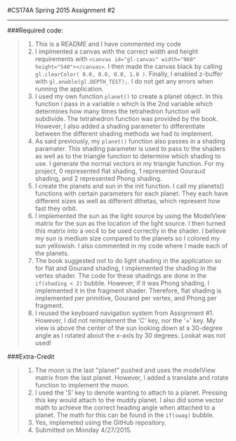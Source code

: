 #CS174A Spring 2015 Assignment #2
* * * 
###Required code:
>1. This is a README and I have commented my code
>2. I implmented a canvas with the correct width and height requirements with `<canvas id="gl-canvas" width="960" height="540"></canvas>`. I then made the canvas black by calling `gl.clearColor( 0.0, 0.0, 0.0, 1.0 )`. Finally, I enabled z-buffer with `gl.enable(gl.DEPTH_TEST);`. I do not get any errors when running the application.
>3. I used my own function `planet()` to create a planet object. In this function I pass in a variable `n` which is the 2nd variable which determines how many times the tetrahedron function will subdivide. The tetrahedron function was provided by the book. However, I also added a shading parameter to differentiate between the different shading methods we had to implement.
>4. As said previously, my `planet()` function also passes in a shading paramater. This shading parameter is used to pass to the shaders as well as to the triangle function to determine which shading to use. I generate the normal vectors in my triangle function. For my project, 0 represented flat shading, 1 represented Gouraud shading, and 2 represented Phong shading.
>5. I create the planets and sun in the init function. I call my planets() functions with certain parameters for each planet. They each have different sizes as well as different dthetas, which represent how fast they orbit.
>6. I implemented the sun as the light source by using the ModelView matrix for the sun as the location of the light source. I then turned this matrix into a vec4 to be used correctly in the shader. I believe my sun is medium size compared to the planets so I colored my sun yellowish. I also commented in my code where I made each of the planets.
>7. The book suggested not to do light shading in the application so for flat and Gourand shading, I implemented the shading in the vertex shader. The code for these shadings are done in the `if(shading < 2)` bubble. However, if it was Phong shading, I implemented it in the fragment shader. Therefore, flat shading is implemented per primitive, Gourand per vertex, and Phong per fragment.
>8. I reused the keyboard navigation system from Assignment #1. However, I did not reimplement the 'C' key, nor the '+' key. My view is above the center of the sun looking down at a 30-degree angle as I rotated about the x-axis by 30 degrees. Lookat was not used!

###Extra-Credit
>1. The moon is the last "planet" pushed and uses the modelView matrix from the last planet. However, I added a translate and rotate function to implement the moon.
>2. I used the 'S' key to denote wanting to attach to a planet. Pressing this key would attach to the muddy planet. I also did some vector math to achieve the correct heading angle when attached to a planet. The math for this can be found in the `if(swag)` bubble.
>3. Yes, implemeted using the GitHub repository.
>4. Submitted on Monday 4/27/2015.